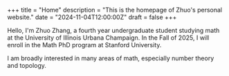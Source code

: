 +++
title = "Home"
description = "This is the homepage of Zhuo's personal website."
date = "2024-11-04T12:00:00Z"
draft = false
+++

Hello, I'm Zhuo Zhang, a fourth year undergraduate student studying math at the University of Illinois Urbana Champaign. In the Fall of 2025, I will enroll in the Math PhD program at Stanford University.

I am broadly interested in many areas of math, especially number theory and topology.